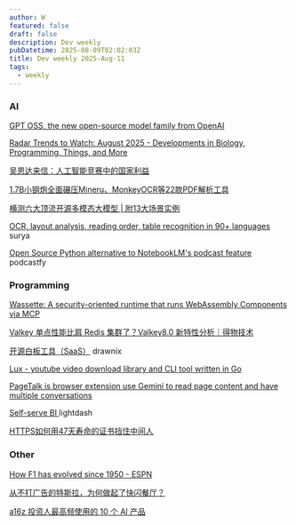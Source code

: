 ```yaml
---
author: W
featured: false
draft: false
description: Dev weekly
pubDatetime: 2025-08-09T02:02:03Z
title: Dev weekly 2025-Aug-11
tags:
  - weekly
---
```


### AI

[]()

[]()

[]()

[]()

[]()

[GPT OSS, the new open-source model family from OpenAI](https://huggingface.co/blog/welcome-openai-gpt-oss)

[Radar Trends to Watch: August 2025 - Developments in Biology, Programming, Things, and More](https://www.oreilly.com/radar/radar-trends-to-watch-august-2025/)

[]()

[]()

[吴恩达来信：人工智能竞赛中的国家利益](https://mp.weixin.qq.com/s/6qvRpjX9mcUc1Ni8rQO1Ug)

[]()

[1.7B小钢炮全面碾压Mineru、MonkeyOCR等22款PDF解析工具](https://mp.weixin.qq.com/s/2ucQsPvZPSBSEhWRuHy6_A)

[]()

[]()

[]()

[横测六大顶流开源多模态大模型 | 附13大场景实例](https://mp.weixin.qq.com/s/AQfBPZZW60pnZddWGMS4Zg)

[OCR, layout analysis, reading order, table recognition in 90+ languages](https://github.com/datalab-to/surya) surya

[Open Source Python alternative to NotebookLM's podcast feature](https://github.com/souzatharsis/podcastfy) podcastfy

[]()

[]()

### Programming

[]()

[]()

[]()

[]()

[]()

[Wassette: A security-oriented runtime that runs WebAssembly Components via MCP](https://github.com/microsoft/wassette)

[]()

[Valkey 单点性能比肩 Redis 集群了？Valkey8.0 新特性分析｜得物技术](https://mp.weixin.qq.com/s/1RWQKZxJf9avYLB5puPERg)

[开源白板工具（SaaS）](https://github.com/plait-board/drawnix) drawnix

[Lux - youtube video download library and CLI tool written in Go](https://github.com/iawia002/lux)

[PageTalk is browser extension use Gemini to read page content and have multiple conversations](https://github.com/jeanchristophe13v/PageTalk)

[Self-serve BI ](https://github.com/lightdash/lightdash) lightdash

[HTTPS如何用47天寿命的证书挡住中间人](https://mp.weixin.qq.com/s/ufXxgnrEsUAcGSTOYdHhFg)

[]()

[]()

[]()

### Other

[How F1 has evolved since 1950 - ESPN](https://www.espn.com/espn/feature/story/_/id/43832710/how-f1-evolved-1950-where-headed-2026)

[]()

[从不打广告的特斯拉，为何做起了快闪餐厅？](https://mp.weixin.qq.com/s/6a7iXhMDan7Cm1eq-Tcrdw)

[a16z 投资人最高频使用的 10 个 AI 产品](https://mp.weixin.qq.com/s/sGkhaX__z37ZUNPJggWrMw)

[]()

[]()

[]()

[]()

[]()

[]()

[]()

[]()

[]()

[]()

[]()

[]()

[]()

[]()

[]()

[]()

[]()

[]()

[]()

[]()

[]()

[]()

[]()

[]()

[]()

[]()

[]()

[]()

[]()

[]()
